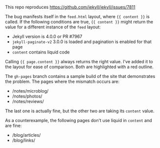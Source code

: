 This repo reproduces <https://github.com/jekyll/jekyll/issues/7811>

The bug manifests itself in the `feed.html` layout, where `{{ content }}` is called. If the following conditions are true, `{{ content }}` might return the value for a different instance of the `feed` layout:

- Jekyll version is 4.0.0 or PR #7967
- `jekyll-paginate-v2` 3.0.0 is loaded and pagination is enabled for that page
- `content` contains liquid code

Calling `{{ page.content }}` always returns the right value. I've added it to the layout for ease of comparison. Both are highlighted with a red outline.

The `gh-pages` branch contains a sample build of the site that demonstrates the problem. The pages where the mismatch occurs are:

- /notes/microblog/
- /notes/photos/
- /notes/reviews/

The last one is actually fine, but the other two are taking its `content` value.

As a counterexample, the following pages don't use liquid in `content` and are fine:

- /blog/articles/
- /blog/links/

